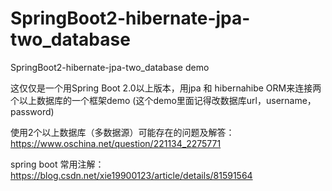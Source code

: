 # SpringBoot2-hibernate-jpa-two_database
SpringBoot2-hibernate-jpa-two_database demo

这仅仅是一个用Spring Boot 2.0以上版本，用jpa 和 hibernahibe ORM来连接两个以上数据库的一个框架demo
(这个demo里面记得改数据库url，username，password)


使用2个以上数据库（多数据源）可能存在的问题及解答：
https://www.oschina.net/question/221134_2275771

spring boot 常用注解：
https://blog.csdn.net/xie19900123/article/details/81591564
